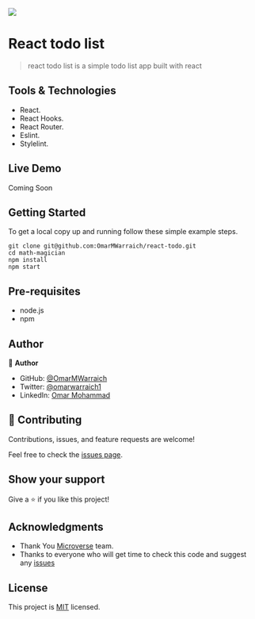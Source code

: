 ![](https://img.shields.io/badge/Microverse-blueviolet)

# React todo list

> react todo list is a simple todo list app built with react

## Tools & Technologies

- React.
- React Hooks.
- React Router.
- Eslint.
- Stylelint.

## Live Demo 

Coming Soon

## Getting Started

To get a local copy up and running follow these simple example steps.

```
git clone git@github.com:OmarMWarraich/react-todo.git
cd math-magician
npm install
npm start
```

## Pre-requisites

- node.js
- npm

## Author

👤 **Author**

- GitHub: [@OmarMWarraich](https://github.com/OmarMWarraich)
- Twitter: [@omarwarraich1](https://twitter.com/@omarwarraich1)
- LinkedIn: [Omar Mohammad](https://www.linkedin.com/in/omar-mohammad-a9902847/)


## 🤝 Contributing

Contributions, issues, and feature requests are welcome!

Feel free to check the [issues page](../../issues/).

## Show your support

Give a ⭐️ if you like this project!

## Acknowledgments

- Thank You [Microverse](www.microverse.org) team.
- Thanks to everyone who will get time to check this code and suggest any [issues](https://github.com/OmarMWarraich/math-magicians/issues)

## License

This project is [MIT](./MIT.md) licensed.